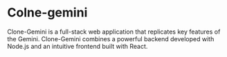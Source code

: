# Colne-gemini
Clone-Gemini is a full-stack web application that replicates key features of the Gemini. Clone-Gemini combines a powerful backend developed with Node.js and an intuitive frontend built with React.
